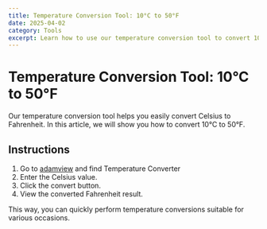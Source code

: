 ```yaml
---
title: Temperature Conversion Tool: 10°C to 50°F
date: 2025-04-02
category: Tools
excerpt: Learn how to use our temperature conversion tool to convert 10°C to 50°F.
---
```


# Temperature Conversion Tool: 10°C to 50°F

Our temperature conversion tool helps you easily convert Celsius to Fahrenheit. In this article, we will show you how to convert 10°C to 50°F.

## Instructions

1. Go to [adamview](http://adamview.pro) and find Temperature Converter
2. Enter the Celsius value.
2. Click the convert button.
3. View the converted Fahrenheit result.

This way, you can quickly perform temperature conversions suitable for various occasions.